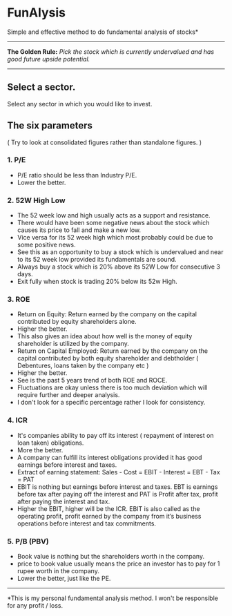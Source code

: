 # FunAlysis
Simple and effective method to do fundamental analysis of stocks*
___

**The Golden Rule:** _Pick the stock which is currently undervalued and has good future upside potential._

___

## Select a sector.
Select any sector in which you would like to invest.

## The six parameters
( Try to look at consolidated figures rather than standalone figures. )

### 1. P/E
- P/E ratio should be less than Industry P/E.
- Lower the better.

### 2. 52W High Low
- The 52 week low and high usually acts as a support and resistance.
- There would have been some negative news about the stock which causes its price to fall and make a new low.
- Vice versa for its 52 week high which most probably could be due to some positive news.
- See this as an opportunity to buy a stock which is undervalued and near to its 52 week low provided its fundamentals are sound.
- Always buy a stock which is 20% above its 52W Low for consecutive 3 days.
- Exit fully when stock is trading 20% below its 52w High.


### 3. ROE
- Return on Equity: Return earned by the company on the capital contributed by equity shareholders alone.
- Higher the better.
- This also gives an idea about how well is the money of equity shareholder is utilized by the company. 
- Return on Capital Employed: Return earned by the company on the capital contributed by both equity shareholder and debtholder ( Debentures, loans taken by the company etc )
- Higher the better.
- See is the past 5 years trend of both ROE and ROCE.
- Fluctuations are okay unless there is too much deviation which will require further and deeper analysis.
- I don't look for a specific percentage rather I look for consistency.

### 4. ICR
- It's companies ability to pay off its interest ( repayment of interest on loan taken) obligations.
- More the better.
- A company can fulfill its interest obligations provided it has good earnings before interest and taxes.
- Extract of earning statement: Sales - Cost = EBIT - Interest = EBT - Tax = PAT
- EBIT is nothing but earnings before interest and taxes. EBT is earnings before tax after paying off the interest and PAT is Profit after tax, profit after paying the interest and tax.
- Higher the EBIT, higher will be the ICR. EBIT is also called as the operating profit, profit earned by the company from it’s business operations before interest and tax commitments.

### 5. P/B (PBV)
- Book value is nothing but the shareholders worth in the company.
- price to book value usually means the price an investor has to pay for 1 rupee worth in the company.
- Lower the better, just like the PE.

___

*This is my personal fundamental analysis method. I won't be responsible for any profit / loss.
